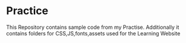 # Practice
This Repository contains sample code from my Practise.
Additionally it contains folders for CSS,JS,fonts,assets used for the Learning Website
